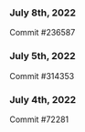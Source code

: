 ### July 8th, 2022

Commit #236587

### July 5th, 2022

Commit #314353


### July 4th, 2022

Commit #72281
